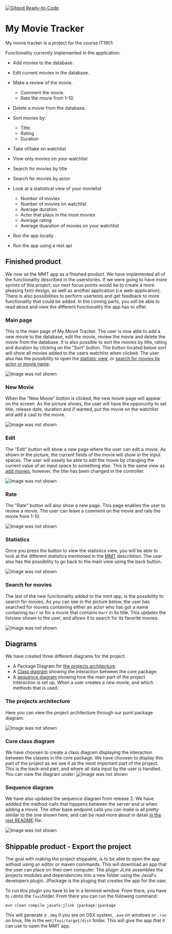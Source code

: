 [![Gitpod Ready-to-Code](https://img.shields.io/badge/Gitpod-Ready--to--Code-blue?logo=gitpod)](https://gitpod.stud.ntnu.no/#https://gitlab.stud.idi.ntnu.no/it1901/groups-2022/gr2238/gr2238/-/tree/master/)
# My Movie Tracker

My movie tracker is a project for the course IT1901. 

Functionality currently implemented in the application: 
- Add movies to the database.
- Edit current movies in the database.
- Make a review of the movie.
    - Comment the movie.
    - Rate the movie from 1-10.
- Delete a movie from the database.
- Sort movies by:
    - Title.
    - Rating
    - Duration 
- Take of/take on watchlist
- View only movies on your watchlist
- Search for movies by title
- Search for movies by actor
- Look at a statistical view of your movielist
    - Number of movies
    - Number of movies on watchlist
    - Average duration
    - Actor that plays in the most movies
    - Average rating
    - Average duaration of movies on your watchlist

- Run the app locally
- Run the app using a rest api

## Finished product
We now se the MMT app as a finished product. We have implemented all of the functionality described in the userstories. If we were going to have more sprints of this project, our next focus points would be to create a more pleasing fxml design, as well as another application (i.e web-application). There is also possibilities to perform usertests and get feedback to more functionality that could be added. In the coming parts, you will be able to read about and view the different functionality the app has to offer.

### Main page
This is the main page of My Movie Tracker. The user is now able to add a new movie to the database, edit the movie, review the movie and delete the movie from the database. It is also possible to sort the movies by title, rating and duration by clicking on the "Sort" button. The button located below sort will show all movies added to the users watchlist when clicked. The user also has the possibility to open the [statistic view](#statistics), or [search for movies by actor or movie name](#search-for-movies).

![Image was not shown](images/mmt.png)

### New Movie
When the "New Movie" button is clicked, the new movie page will appear on the screen. As the picture shows, the user will have the opporunity to set title, release date, duration and if wanted, put the movie on the watchlist and add a cast to the movie.

![Image was not shown](images/AddMovie.png)
### Edit

The "Edit" button will show a new page where the user can edit a movie. As shown in the picture, the current fields of the movie will show in the input spaces. The user will easely be able to edit the movie by changing the current value of an input space to something else.
This is the same view as [add movies](#new-movie), however, the title has been changed in the controller.

![Image was not shown](images/EditMovie.png)
### Rate
The "Rate" button will also show a new page. This page enables the user to review a movie. The user can leave a comment on the movie and rate the movie from 1-10. 

![Image was not shown](images/ratemovie.png)
### Statistics
Once you press the button to view the statistics view, you will be able to look at the different statistics mentioned in the [MMT](#my-movie-tracker) describtion. The user also has the possibility to go back to the main view using the back button.

![Image was not shown](images/statistics.png)
### Search for movies
The last of the new functionality added to the mmt app, is the possibility to search for movies. As you can see in the picture below, the user has searched for movies containing either an actor who has got a name containing `Harr` or for a movie that contains `Harr` in its title. This updates the listview shown to the user, and allows it to search for its favorite movies.

![Image was not shown](images/searchmovie.png)
## Diagrams
We have created three different diagrams for the project.
- A Package Diagram for [the projects architecture](#the-projects-architecture).
- A [Class diagram](#core-class-diagram) showing the interaction between the core package.
- A [sequence diagram](#sequence-diagram) showing how the main part of the project interaction is set up. When a user creates a new movie, and which methods that is used.
### The projects architecture
Here you can view the project architecture through our puml package diagram:

![Image was not shown](diagrams/package-diagram-v2.png)

### Core class diagram
We have choosen to create a class diagram displaying the interaction between the classes in the core package. We have choosen to display this part of the project as we see it as the most important part of the project. This is the back-end part, and where all data input by the user is handled. You can view the diagram under:
![Image was not shown](diagrams/core-class-diagran-v2.png)

### Sequence diagram
We have also updated the sequence diagram from release 2. We have addded the method-calls that happens between the server and ui when adding a movie. The other base endpoint calls you can make is all pretty similar to the one shown here, and can be read more about in detail [in the rest README](rest/README.md) file.

![Image was not shown](diagrams/add-new-movie-detailed-sequence-diagram.png)

## Shippable product - Export the project
The goal with making the project shippable, is to be able to open the app without using an editor or maven commands. This will download an app that the user can place on their own computer. The plugin JLink assembles the projects modules and dependencies into a new folder using the JavaFx developers plugin. JPackage is the pluging that creates the app for the user.  

To run this plugin you have to be in a terminal window. From there, you have to `cd`into the `fxui`folder. From there you can run the following command:

```
mvn clean compile javafx:jlink jpackage:jpackage
```
This will generate a `.dmg` if you are on OSX system, `.exe` on windows or `.run` on linux, file in the `mmt/fxui/target/dist` folder. This will give the app that it can use to open the MMT app.
